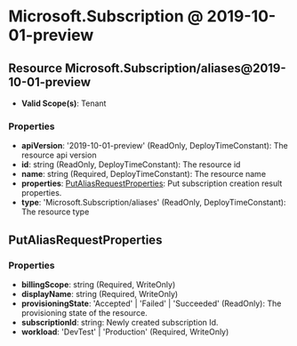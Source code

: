 # Microsoft.Subscription @ 2019-10-01-preview

## Resource Microsoft.Subscription/aliases@2019-10-01-preview
* **Valid Scope(s)**: Tenant
### Properties
* **apiVersion**: '2019-10-01-preview' (ReadOnly, DeployTimeConstant): The resource api version
* **id**: string (ReadOnly, DeployTimeConstant): The resource id
* **name**: string (Required, DeployTimeConstant): The resource name
* **properties**: [PutAliasRequestProperties](#putaliasrequestproperties): Put subscription creation result properties.
* **type**: 'Microsoft.Subscription/aliases' (ReadOnly, DeployTimeConstant): The resource type

## PutAliasRequestProperties
### Properties
* **billingScope**: string (Required, WriteOnly)
* **displayName**: string (Required, WriteOnly)
* **provisioningState**: 'Accepted' | 'Failed' | 'Succeeded' (ReadOnly): The provisioning state of the resource.
* **subscriptionId**: string: Newly created subscription Id.
* **workload**: 'DevTest' | 'Production' (Required, WriteOnly)

